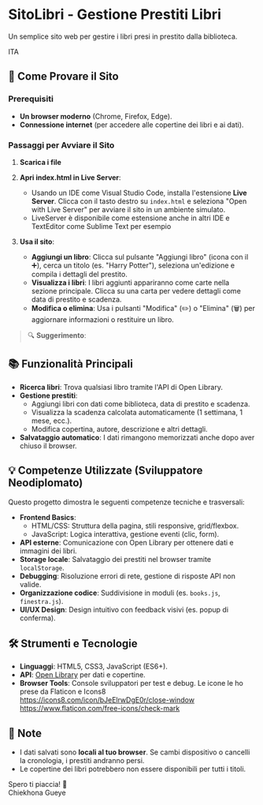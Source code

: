 # SitoLibri - Gestione Prestiti Libri

Un semplice sito web per gestire i libri presi in prestito dalla biblioteca.

ITA

## 🚀 Come Provare il Sito

### Prerequisiti
- **Un browser moderno** (Chrome, Firefox, Edge).
- **Connessione internet** (per accedere alle copertine dei libri e ai dati).

### Passaggi per Avviare il Sito
1. **Scarica i file**

2. **Apri index.html in Live Server**:
   - Usando un IDE come Visual Studio Code, installa l'estensione **Live Server**. Clicca con il tasto destro su `index.html` e seleziona "Open with Live Server" per avviare il sito in un ambiente simulato.
   - LiveServer è disponibile come estensione anche in altri IDE e TextEditor come Sublime Text per esempio

3. **Usa il sito**:
   - **Aggiungi un libro**: Clicca sul pulsante "Aggiungi libro" (icona con il ➕), cerca un titolo (es. "Harry Potter"), seleziona un'edizione e compila i dettagli del prestito.
   - **Visualizza i libri**: I libri aggiunti appariranno come carte nella sezione principale. Clicca su una carta per vedere dettagli come data di prestito e scadenza.
   - **Modifica o elimina**: Usa i pulsanti "Modifica" (✏️) o "Elimina" (🗑️) per aggiornare informazioni o restituire un libro.

> 🔍 **Suggerimento**: 

## 📚 Funzionalità Principali
- **Ricerca libri**: Trova qualsiasi libro tramite l'API di Open Library.
- **Gestione prestiti**:
  - Aggiungi libri con dati come biblioteca, data di prestito e scadenza.
  - Visualizza la scadenza calcolata automaticamente (1 settimana, 1 mese, ecc.).
  - Modifica copertina, autore, descrizione e altri dettagli.
- **Salvataggio automatico**: I dati rimangono memorizzati anche dopo aver chiuso il browser.

## 💡 Competenze Utilizzate (Sviluppatore Neodiplomato)
Questo progetto dimostra le seguenti competenze tecniche e trasversali:
- **Frontend Basics**:
  - HTML/CSS: Struttura della pagina, stili responsive, grid/flexbox.
  - JavaScript: Logica interattiva, gestione eventi (clic, form).
- **API esterne**: Comunicazione con Open Library per ottenere dati e immagini dei libri.
- **Storage locale**: Salvataggio dei prestiti nel browser tramite `localStorage`.
- **Debugging**: Risoluzione errori di rete, gestione di risposte API non valide.
- **Organizzazione codice**: Suddivisione in moduli (es. `books.js`, `finestra.js`).
- **UI/UX Design**: Design intuitivo con feedback visivi (es. popup di conferma).

## 🛠️ Strumenti e Tecnologie
- **Linguaggi**: HTML5, CSS3, JavaScript (ES6+).
- **API**: [Open Library](https://openlibrary.org/) per dati e copertine.
- **Browser Tools**: Console sviluppatori per test e debug.
  Le icone le ho prese da Flaticon e Icons8
  https://icons8.com/icon/bJeElrwDgE0r/close-window
  https://www.flaticon.com/free-icons/check-mark

## 📝 Note
- I dati salvati sono **locali al tuo browser**. Se cambi dispositivo o cancelli la cronologia, i prestiti andranno persi.
- Le copertine dei libri potrebbero non essere disponibili per tutti i titoli.

Spero ti piaccia! 📖  
Chiekhona Gueye
